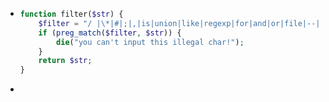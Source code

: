 - ```php
  function filter($str) {
      $filter = "/ |\*|#|;|,|is|union|like|regexp|for|and|or|file|--|\||`|&|" . urldecode('%09') . "|" . urldecode("%0a") . "|" . urldecode("%0b") . "|" . urldecode('%0c') . "|" . urldecode('%0d') . "|" . urldecode('%a0') . "/i";
      if (preg_match($filter, $str)) {
          die("you can't input this illegal char!");
      }
      return $str;
  }
  ```
-